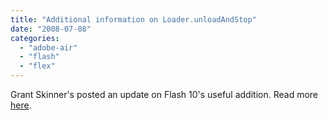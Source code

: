 ```yaml
---
title: "Additional information on Loader.unloadAndStop"
date: "2008-07-08"
categories: 
  - "adobe-air"
  - "flash"
  - "flex"
---
```


Grant Skinner's posted an update on Flash 10's useful addition. Read more [here](http://www.gskinner.com/blog/archives/2008/07/additional_info.html).
